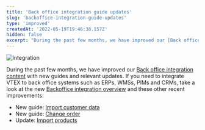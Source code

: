 ```yaml
---
title: 'Back office integration guide updates'
slug: 'backoffice-integration-guide-updates'
type: 'improved'
createdAt: '2022-05-19T19:46:38.157Z'
hidden: false
excerpt: "During the past few months, we have improved our [Back office integration content](https://developers.vtex.com/vtex-rest-api/docs/erp-integration-guide) with new guides and relevant updates."
---
```


![Integration](https://img.shields.io/badge/-integration-brightgreen)

During the past few months, we have improved our [Back office integration content](https://developers.vtex.com/vtex-rest-api/docs/erp-integration-guide) with new guides and relevant updates. If you need to integrate VTEX to back office systems such as ERPs, WMSs, PIMs and CRMs, take a look at the new [Backoffice integration overview](https://developers.vtex.com/vtex-rest-api/docs/erp-integration-guide) and these other recent improvements:

- New guide: [Import customer data](https://developers.vtex.com/vtex-rest-api/docs/import-customer-data)
- New guide: [Change order](https://developers.vtex.com/vtex-rest-api/docs/change-order)
- Update: [Import products](https://developers.vtex.com/vtex-rest-api/docs/erp-integration-import-products)
